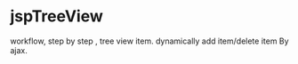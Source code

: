 # jspTreeView
workflow, step by step , tree view item.  dynamically add item/delete item By ajax.  
